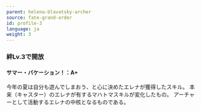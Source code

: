 ```yaml
---
parent: helena-blavatsky-archer
source: fate-grand-order
id: profile-3
language: ja
weight: 3
---
```


### 絆Lv.3で開放

#### サマー・バケーション！：A+

今年の夏は自分も遊んでしまおう、と心に決めたエレナが獲得したスキル。
本来（キャスター）のエレナが有するマハトマスキルが変化したもの。
アーチャーとして活動するエレナの中核となるものである。
